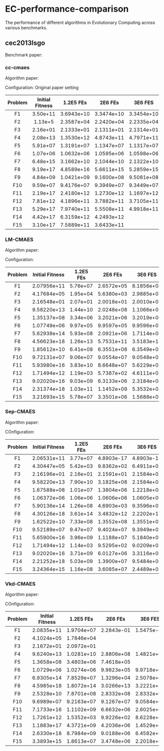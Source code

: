 # EC-performance-comparison
The performance of different algorithms in Evolutionary Computing across various benchmarks.

## cec2013lsgo
Benchmark paper:

### cc-cmaes
Algorithm paper:

Configuration: Original paper setting

|Problem|Initial Fitness|1.2E5 FEs|2E6 FEs|3E6 FES|
|:-:|:-:|:-:|:-:|:-:|
|F1|3.50e+11|3.6943e+10|3.3474e+10|3.3454e+10|
|F2|1.13e+5|2.3587e+04|2.2420e+04|2.2335e+04|
|F3|2.16e+01|2.1333e+01|2.1311e+01|2.1314e+01|
|F4|2.08e+13|1.3530e+12|4.8743e+11|4.7971e+11|
|F5|5.91e+07|1.3191e+07|1.1347e+07|1.1317e+07|
|F6|1.07e+06|1.0632e+06|1.0595e+06|1.0598e+06|
|F7|6.48e+15|3.1662e+10|2.1044e+10|2.1322e+10|
|F8|9.19e+17|4.8589e+16|5.6611e+15|5.2859e+15|
|F9|4.84e+09|1.0421e+09|9.1600e+08|9.5081e+08|
|F10|9.59e+07|9.4176e+07|9.3949e+07|9.3449e+07|
|F11|2.19e+17|2.4180e+12|1.2730e+12|1.1697e+12|
|F12|7.81e+12|4.1896e+11|3.7882e+11|3.7105e+11|
|F13|5.29e+17|7.9740e+11|5.5508e+11|4.9918e+11|
|F14|4.42e+17|6.3159e+12|4.2493e+12|     |
|F15|3.10e+17|7.5889e+11|3.6433e+11|     |

### LM-CMAES

Algorithm paper:

Configuration:

|Problem|Initial Fitness|1.2E5 FEs|2E6 FEs|3E6 FES|
|:-:|:-:|:-:|:-:|:-:|
|F1|2.07956e+11|5.76e+07|2.6572e+05|8.1856e+04|
|F2|4.17684e+05|1.95e+04|5.6380e+03|2.9885e+03|
|F3|2.16548e+01|2.07e+01|2.0018e+01|2.0010e+01|
|F4|9.58220e+13|1.44e+10|2.0248e+08|1.1066e+08|
|F5|1.35137e+08|3.34e+06|3.2021e+06|3.2019e+06|
|F6|1.07749e+06|9.97e+05|9.9597e+05|9.9596e+05|
|F7|5.62938e+14|5.93e+08|2.0921e+06|1.7114e+06|
|F8|4.56623e+18|1.26e+13|5.7531e+11|3.5183e+11|
|F9|1.85612e+10|6.41e+08|6.3551e+08|6.3549e+08|
|F10|9.72131e+07|9.06e+07|9.0554e+07|9.0548e+07|
|F11|5.93980e+16|3.83e+10|8.6648e+07|5.6229e+07|
|F12|1.71494e+12|1.19e+03|5.7387e+02|4.6111e+02|
|F13|9.02020e+16|9.03e+09|6.3133e+06|2.3184e+06|
|F14|2.31374e+18|1.03e+11|1.1452e+09|5.3532e+08|
|F15|3.21693e+15|5.78e+07|3.3501e+06|1.5688e+06|

### Sep-CMAES

Algorithm paper:

COnfiguration:

|Problem|Initial Fitness|1.2E5 FEs|2E6 FEs|3E6 FES|
|:-:|:-:|:-:|:-:|:-:|
|F1|2.06531e+11|3.77e+07|4.8903e-17|4.8903e-17|
|F2|4.30447e+05|5.42e+03|9.8362e+02|6.4911e+02|
|F3|2.16196e+01|2.16e+01|2.1591e+01|2.1584e+01|
|F4|9.58220e+13|7.90e+10|3.1825e+08|2.1584e+08|
|F5|1.67588e+08|1.01e+07|1.3804e+06|1.2218e+06|
|F6|1.06372e+06|1.06e+06|1.0606e+06|1.0605e+06|
|F7|5.90136e+14|1.26e+08|4.6903e+03|9.3596e+01|
|F8|4.30126e+18|3.61e+14|3.4832e+12|2.2202e+12|
|F9|1.62522e+10|7.33e+08|1.3552e+08|1.3551e+08|
|F10|9.52189e+07|9.47e+07|9.4024e+07|9.3949e+07|
|F11|5.65900e+16|3.96e+09|1.1188e+07|5.1840e+06|
|F12|1.71494e+12|1.14e+03|9.5295e+02|9.0209e+02|
|F13|9.02020e+16|3.71e+09|6.0127e+06|3.3116e+06|
|F14|2.21252e+18|5.03e+09|1.3900e+07|9.5484e+06|
|F15|3.24364e+15|1.16e+08|3.6085e+07|2.4489e+07|


### Vkd-CMAES

Algorithm paper:

COnfiguration:

|Problem|Initial Fitness|1.2E5 FEs|2E6 FEs|3E6 FES|
|:-:|:-:|:-:|:-:|:-:|
|F1|2.0835e+11|1.9704e+07|2.2843e-01|1.5475e-08|
|F2|4.1024e+05|1.7846e+04|  |  |
|F3|2.1672e+01|2.0972e+01|  |  |
|F4|9.6240e+13|1.0281e+10|2.8806e+08|1.4821e+08|
|F5|1.3658e+08|3.4803e+06|7.4618e+05|   |
|F6|1.0729e+06|1.0274e+06|9.9823e+05|9.9718e+05|
|F7|6.9305e+14|7.8529e+07|1.3296e+04|2.5078e+02|
|F8|4.5985e+18|1.8072e+14|3.0266e+13|3.2221e+12|
|F9|2.5328e+10|7.8701e+08|2.8332e+08|2.8332e+08|
|F10|9.6989e+07|9.2163e+07|9.1267e+07|9.0584e+07|
|F11|7.1733e+16|1.1102e+09|6.6632e+06|2.6025e+06|
|F12|1.7261e+12|1.5352e+03|9.9226e+02|8.6228e+02|
|F13|1.1883e+17|4.3721e+09|4.2036e+06|1.4529e+06|
|F14|2.6330e+18|8.7984e+09|9.0188e+06|6.4582e+06|
|F15|3.3893e+15|1.8613e+07|3.4748e+06|2.2018e+06|




